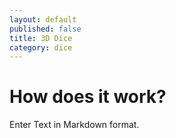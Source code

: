 ```yaml
---
layout: default
published: false
title: 3D Dice
category: dice
---
```


# How does it work?

Enter Text in Markdown format.